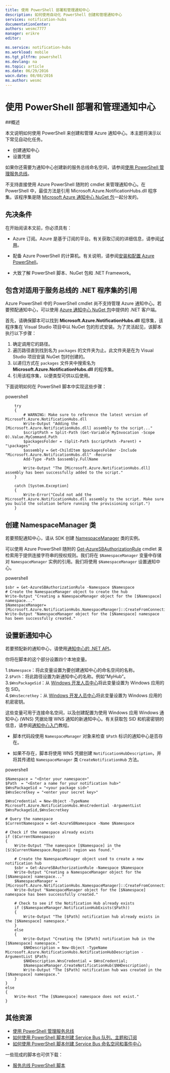 ```yaml
---
title: 使用 PowerShell 部署和管理通知中心
description: 如何使用自动化 PowerShell 创建和管理通知中心
services: notification-hubs
documentationCenter: 
authors: wesmc7777
manager: erikre
editor: 

ms.service: notification-hubs
ms.workload: mobile
ms.tgt_pltfrm: powershell
ms.devlang: na
ms.topic: article
ms.date: 06/29/2016
wacn.date: 08/08/2016
ms.author: wesmc
---
```


# 使用 PowerShell 部署和管理通知中心

##概述

本文说明如何使用 PowerShell 来创建和管理 Azure 通知中心。本主题将演示以下常见自动化任务。

+ 创建通知中心
+ 设置凭据

如果你还需要为通知中心创建新的服务总线命名空间，请参阅[使用 PowerShell 管理服务总线](../service-bus-messaging/service-bus-powershell-how-to-provision.md)。

不支持直接使用 Azure PowerShell 随附的 cmdlet 来管理通知中心。在 PowerShell 中，最佳方法是引用 Microsoft.Azure.NotificationHubs.dll 程序集。该程序集是随 [Microsoft Azure 通知中心 NuGet 包](https://www.nuget.org/packages/Microsoft.Azure.NotificationHubs/)一起分发的。

## 先决条件

在开始阅读本文前，你必须具有：

- Azure 订阅。Azure 是基于订阅的平台。有关获取订阅的详细信息，请参阅[试用]。

- 配备 Azure PowerShell 的计算机。有关说明，请参阅[安装和配置 Azure PowerShell]。

- 大致了解 PowerShell 脚本、NuGet 包和 .NET Framework。

## 包含对适用于服务总线的 .NET 程序集的引用

Azure PowerShell 中的 PowerShell cmdlet 尚不支持管理 Azure 通知中心。若要预配通知中心，可以使用 [ Azure 通知中心 NuGet 包](https://www.nuget.org/packages/Microsoft.Azure.NotificationHubs/)中提供的 .NET 客户端。

首先，请确保脚本可以找到 **Microsoft.Azure.NotificationHubs.dll** 程序集，该程序集在 Visual Studio 项目中以 NuGet 包的形式安装。为了灵活起见，该脚本执行以下步骤：

1. 确定调用它的路径。
2. 遍历路径直到找到名为 `packages` 的文件夹为止。此文件夹是在为 Visual Studio 项目安装 NuGet 包时创建的。
3. 以递归方式在 `packages` 文件夹中搜索名为 **Microsoft.Azure.NotificationHubs.dll** 的程序集。
4. 引用该程序集，以便类型可供以后使用。

下面说明如何在 PowerShell 脚本中实现这些步骤：

powershell
        
        try
        {
            # WARNING: Make sure to reference the latest version of Microsoft.Azure.NotificationHubs.dll
            Write-Output "Adding the [Microsoft.Azure.NotificationHubs.dll] assembly to the script..."
            $scriptPath = Split-Path (Get-Variable MyInvocation -Scope 0).Value.MyCommand.Path
            $packagesFolder = (Split-Path $scriptPath -Parent) + "\packages"
            $assembly = Get-ChildItem $packagesFolder -Include "Microsoft.Azure.NotificationHubs.dll" -Recurse
            Add-Type -Path $assembly.FullName
        
            Write-Output "The [Microsoft.Azure.NotificationHubs.dll] assembly has been successfully added to the script."
        }
        
        catch [System.Exception]
        {
            Write-Error("Could not add the Microsoft.Azure.NotificationHubs.dll assembly to the script. Make sure you build the solution before running the provisioning script.")
        }

## 创建 NamespaceManager 类

若要预配通知中心，请从 SDK 创建 [NamespaceManager](https://msdn.microsoft.com/library/azure/microsoft.azure.notificationhubs.namespacemanager.aspx) 类的实例。

可以使用 Azure PowerShell 随附的 [Get-AzureSBAuthorizationRule] cmdlet 来检索用于提供连接字符串的授权规则。我们将在 `$NamespaceManager` 变量中存储对 `NamespaceManager` 实例的引用。我们将使用 `$NamespaceManager` 设置通知中心。

powershell

    $sbr = Get-AzureSBAuthorizationRule -Namespace $Namespace
    # Create the NamespaceManager object to create the hub
    Write-Output "Creating a NamespaceManager object for the [$Namespace] namespace..."
    $NamespaceManager=[Microsoft.Azure.NotificationHubs.NamespaceManager]::CreateFromConnectionString($sbr.ConnectionString);
    Write-Output "NamespaceManager object for the [$Namespace] namespace has been successfully created."

## 设置新通知中心 

若要预配新的通知中心，请使用[通知中心的 .NET API]。

你将在脚本的这个部分设置四个本地变量。

1.`$Namespace`：将此变量设置为要创建通知中心的命名空间的名称。  
2.`$Path`：将此路径设置为新通知中心的名称。例如“MyHub”。      
3.`$WnsPackageSid`：从 [Windows 开发人员中心](http://go.microsoft.com/fwlink/p/?linkid=266582&clcid=0x409)将此变量设置为 Windows 应用的包 SID。  
4.`$WnsSecretkey`：从 [Windows 开发人员中心](http://go.microsoft.com/fwlink/p/?linkid=266582&clcid=0x409)将此变量设置为 Windows 应用的机密密钥。  

这些变量可用于连接命名空间，以及创建配置为使用 Windows 应用 Windows 通知中心 (WNS) 凭据处理 WNS 通知的新通知中心。有关获取包 SID 和机密密钥的信息，请参阅[通知中心入门](./notification-hubs-windows-store-dotnet-get-started-wns-push-notification.md)教程。

+ 脚本代码段使用 `NamespaceManager` 对象来检查 `$Path` 标识的通知中心是否存在。

+ 如果不存在，脚本将使用 WNS 凭据创建 `NotificationHubDescription`，并将其传递给 `NamespaceManager` 类 `CreateNotificationHub` 方法。

powershell
        
    $Namespace = "<Enter your namespace>"
    $Path  = "<Enter a name for your notification hub>"
    $WnsPackageSid = "<your package sid>"
    $WnsSecretkey = "<enter your secret key>"
    
    $WnsCredential = New-Object -TypeName Microsoft.Azure.NotificationHubs.WnsCredential -ArgumentList $WnsPackageSid,$WnsSecretkey
    
    # Query the namespace
    $CurrentNamespace = Get-AzureSBNamespace -Name $Namespace
    
    # Check if the namespace already exists
    if ($CurrentNamespace)
    {
        Write-Output "The namespace [$Namespace] in the [$($CurrentNamespace.Region)] region was found."
    
        # Create the NamespaceManager object used to create a new notification hub
        $sbr = Get-AzureSBAuthorizationRule -Namespace $Namespace
        Write-Output "Creating a NamespaceManager object for the [$Namespace] namespace..."
        $NamespaceManager = [Microsoft.Azure.NotificationHubs.NamespaceManager]::CreateFromConnectionString($sbr.ConnectionString);
        Write-Output "NamespaceManager object for the [$Namespace] namespace has been successfully created."
    
        # Check to see if the Notification Hub already exists
        if ($NamespaceManager.NotificationHubExists($Path))
        {
            Write-Output "The [$Path] notification hub already exists in the [$Namespace] namespace."  
        }
        else
        {
            Write-Output "Creating the [$Path] notification hub in the [$Namespace] namespace."
            $NHDescription = New-Object -TypeName Microsoft.Azure.NotificationHubs.NotificationHubDescription -ArgumentList $Path;
            $NHDescription.WnsCredential = $WnsCredential;
            $NamespaceManager.CreateNotificationHub($NHDescription);
            Write-Output "The [$Path] notification hub was created in the [$Namespace] namespace."
        }
    }
    else
    {
        Write-Host "The [$Namespace] namespace does not exist."
    }

## 其他资源

- [使用 PowerShell 管理服务总线](../service-bus-messaging/service-bus-powershell-how-to-provision.md)
- [如何使用 PowerShell 脚本创建 Service Bus 队列、主题和订阅](http://blogs.msdn.com/b/paolos/archive/2014/12/02/how-to-create-a-service-bus-queues-topics-and-subscriptions-using-a-powershell-script.aspx)
- [如何使用 PowerShell 脚本创建 Service Bus 命名空间和事件中心](http://blogs.msdn.com/b/paolos/archive/2014/12/01/how-to-create-a-service-bus-namespace-and-an-event-hub-using-a-powershell-script.aspx)

一些现成的脚本也可供下载：
- [服务总线 PowerShell 脚本](https://code.msdn.microsoft.com/windowsazure/Service-Bus-PowerShell-a46b7059)
 
[试用]: https://www.azure.cn/pricing/free-trial/
[安装和配置 Azure PowerShell]: ../powershell-install-configure.md
[通知中心的 .NET API]: https://msdn.microsoft.com/library/azure/mt414893.aspx
[Get-AzureSBNamespace]: https://msdn.microsoft.com/library/azure/dn495122.aspx
[New-AzureSBNamespace]: https://msdn.microsoft.com/library/azure/dn495165.aspx
[Get-AzureSBAuthorizationRule]: https://msdn.microsoft.com/library/azure/dn495113.aspx
 
<!---HONumber=Mooncake_0801_2016-->